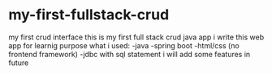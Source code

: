 # my-first-fullstack-crud
my first crud interface
this is my first full stack crud java app
i write this web app for learnig purpose
what i used:
-java
-spring boot
-html/css (no frontend framework)
-jdbc with sql statement
i will add some features in future
